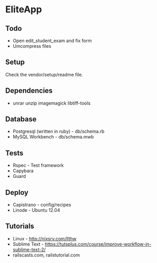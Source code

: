 # EliteApp

## Todo

* Open edit_student_exam and fix form
* Umcompress files

## Setup

Check the vendor/setup/readme file.


## Dependencies

* unrar unzip imagemagick libtiff-tools


## Database

* Postgresql (written in ruby) - db/schema.rb
* MySQL Workbench - db/schema.mwb


## Tests

* Rspec - Test framework
* Capybara
* Guard


## Deploy

* Capistrano - config/recipes
* Linode - Ubuntu 12.04


## Tutorials

* Linux - http://nixsrv.com/llthw
* Sublime Text - https://tutsplus.com/course/improve-workflow-in-sublime-text-2/
* railscasts.com, railstutorial.com